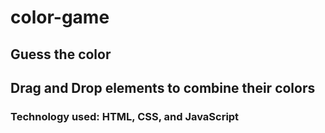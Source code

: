 # color-game

## Guess the color

## Drag and Drop elements to combine their colors

### Technology used: HTML, CSS, and JavaScript
